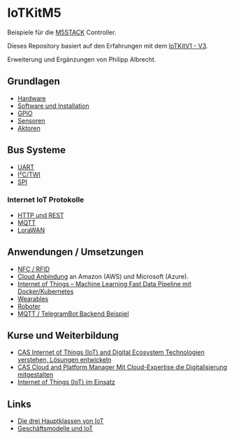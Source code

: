 IoTKitM5
========

Beispiele für die [M5STACK](https://docs.m5stack.com/en/products) Controller.

Dieses Repository basiert auf den Erfahrungen mit dem [IoTKitV1 - V3](https://github.com/iotkitv3/intro).

Erweiterung und Ergänzungen von Philipp Albrecht.

## Grundlagen

* [Hardware](hw/)
* [Software und Installation](sw/)
* [GPIO](gpio)
* [Sensoren](sensors)
* [Aktoren](actors)

## Bus Systeme

* [UART](uart)
* [I²C/TWI](i2c)
* [SPI](spi)

### Internet IoT Protokolle

* [HTTP und REST](http/) 
* [MQTT](mqtt/)
* [LoraWAN](lorawan/)

## Anwendungen / Umsetzungen

* [NFC / RFID](rfid/)
* [Cloud Anbindung](cloud/) an Amazon (AWS) und Microsoft (Azure).
* [Internet of Things – Machine Learning Fast Data Pipeline mit Docker/Kubernetes](pipeline/)
* [Wearables](wearables/)
* [Roboter](robot/)
* [MQTT / TelegramBot Backend Beispiel](https://github.com/alptbz/mqtttelegramdemo)


## Kurse und Weiterbildung 

* [CAS Internet of Things (IoT) and Digital Ecosystem Technologien verstehen, Lösungen entwickeln](http://hslu.ch/casiot)
* [CAS Cloud and Platform Manager Mit Cloud-Expertise die Digitalisierung mitgestalten](http://hslu.ch/cascpm) 
* [Internet of Things (IoT) im Einsatz](https://www.digicomp.ch/d/IOTEIN)

## Links

* [Die drei Hauptklassen von IoT](https://www.arm.com/products/iot/soc)
* [Geschäftsmodelle und IoT](https://www.iot-lab.ch/publications/#whitepapers)
